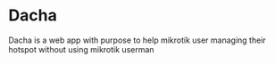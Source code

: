 # Dacha
Dacha is a web app with purpose to help mikrotik user managing their hotspot without using mikrotik userman
